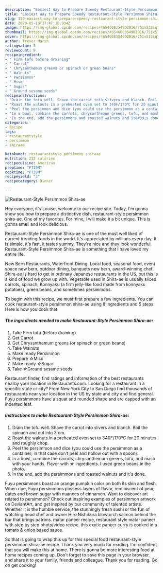 ```yaml
---
description: "Easiest Way to Prepare Speedy Restaurant-Style Persimmon Shira-ae"
title: "Easiest Way to Prepare Speedy Restaurant-Style Persimmon Shira-ae"
slug: 350-easiest-way-to-prepare-speedy-restaurant-style-persimmon-shira-ae
date: 2020-05-18T17:47:16.934Z
image: https://img-global.cpcdn.com/recipes/4654608354902016/751x532cq70/restaurant-style-persimmon-shira-ae-recipe-main-photo.jpg
thumbnail: https://img-global.cpcdn.com/recipes/4654608354902016/751x532cq70/restaurant-style-persimmon-shira-ae-recipe-main-photo.jpg
cover: https://img-global.cpcdn.com/recipes/4654608354902016/751x532cq70/restaurant-style-persimmon-shira-ae-recipe-main-photo.jpg
author: Trevor Marsh
ratingvalue: 3
reviewcount: 9
recipeingredient:
- " Firm tofu before draining"
- " Carrot"
- " Chrysanthemum greens or spinach or green beans"
- " Walnuts"
- " Persimmon"
- " Miso"
- " Sugar"
- " Ground sesame seeds"
recipeinstructions:
- "Drain the tofu well. Shave the carrot into slivers and blanch. Boil the spinach and cut into 3 cm."
- "Roast the walnuts in a preheated oven set to 340F/170℃ for 20 minutes and roughly chop."
- "Peel the persimmon and dice (you could use the persimmon as a container; in that case don&#39;t peel and hollow out with a spoon)."
- "In a bowl, combine the carrots, chrysanthemum greens, tofu, and mash with your hands. Flavor with ☆ ingredients. I used green beans in the photo."
- "In the end, add the persimmons and roasted walnuts and it&#39;s done."
categories:
- Recipe
tags:
- restaurantstyle
- persimmon
- shiraae

katakunci: restaurantstyle persimmon shiraae 
nutrition: 212 calories
recipecuisine: American
preptime: "PT19M"
cooktime: "PT39M"
recipeyield: "3"
recipecategory: Dinner

---
```



![Restaurant-Style Persimmon Shira-ae](https://img-global.cpcdn.com/recipes/4654608354902016/751x532cq70/restaurant-style-persimmon-shira-ae-recipe-main-photo.jpg)

Hey everyone, it's Louise, welcome to our recipe site. Today, I'm gonna show you how to prepare a distinctive dish, restaurant-style persimmon shira-ae. One of my favorites. For mine, I will make it a bit unique. This is gonna smell and look delicious.

Restaurant-Style Persimmon Shira-ae is one of the most well liked of current trending foods in the world. It's appreciated by millions every day. It is simple, it's fast, it tastes yummy. They're nice and they look wonderful. Restaurant-Style Persimmon Shira-ae is something that I have loved my entire life.

New Bern Restaurants, Waterfront Dining, Local food, seasonal food, event space new bern, outdoor dining, banquets new bern, award-winning chef. Shira-ae is hard to get in ordinary Japanese restaurants in the US, but this is a kind of food we grow up with. Vegetable used in Shira-ae is usually sliced carrots, spinach, Konnyaku (a firm jelly-like food made from konnyaku potatoes), green beans, and sometimes persimmons.


To begin with this recipe, we must first prepare a few ingredients. You can cook restaurant-style persimmon shira-ae using 8 ingredients and 5 steps. Here is how you cook that.

<!--inarticleads1-->

##### The ingredients needed to make Restaurant-Style Persimmon Shira-ae:

1. Take  Firm tofu (before draining)
1. Get  Carrot
1. Get  Chrysanthemum greens (or spinach or green beans)
1. Take  Walnuts
1. Make ready  Persimmon
1. Prepare  ☆Miso
1. Make ready  ☆Sugar
1. Take  ☆Ground sesame seeds


Restaurant finder, find ratings and information of the best restaurants nearby your location in Restaurants.com. Looking for a restaurant in a specific state or city? From New York City to San Diego find thousands of restaurants near your location in the US by state and city and find general. Fuyu persimmons have a squat and rounded shape and are capped with an indented leaf. 

<!--inarticleads2-->

##### Instructions to make Restaurant-Style Persimmon Shira-ae:

1. Drain the tofu well. Shave the carrot into slivers and blanch. Boil the spinach and cut into 3 cm.
1. Roast the walnuts in a preheated oven set to 340F/170℃ for 20 minutes and roughly chop.
1. Peel the persimmon and dice (you could use the persimmon as a container; in that case don&#39;t peel and hollow out with a spoon).
1. In a bowl, combine the carrots, chrysanthemum greens, tofu, and mash with your hands. Flavor with ☆ ingredients. I used green beans in the photo.
1. In the end, add the persimmons and roasted walnuts and it&#39;s done.


Fuyu persimmons boast an orange pumpkin color on both its skin and flesh. When ripe, Fuyu persimmons possess layers of flavor, reminiscent of pear, dates and brown sugar with nuances of cinnamon. Want to discover art related to persimmon? Check out inspiring examples of persimmon artwork on DeviantArt, and get inspired by our community of talented artists. Whether it is the humble service, the stunningly fresh sushi or the fun of watching head chef and owner Hiro Nishikura blowtorch salmon behind the bar that brings patrons. matar paneer recipe, restaurant style matar paneer with step by step photo/video recipe. this exotic paneer curry is cooked in a tomato &amp; onion based sauce. 

So that is going to wrap this up for this special food restaurant-style persimmon shira-ae recipe. Thank you very much for reading. I'm confident that you will make this at home. There is gonna be more interesting food at home recipes coming up. Don't forget to save this page in your browser, and share it to your family, friends and colleague. Thank you for reading. Go on get cooking!
